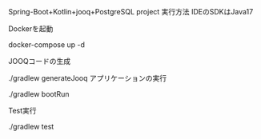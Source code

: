 Spring-Boot+Kotlin+jooq+PostgreSQL project 
実行方法
IDEのSDKはJava17

Dockerを起動

docker-compose up -d

JOOQコードの生成

./gradlew generateJooq
アプリケーションの実行

./gradlew bootRun

Test実行

./gradlew test
